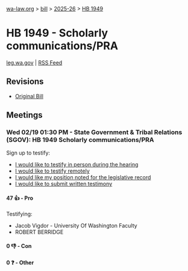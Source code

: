 [wa-law.org](/) > [bill](/bill/) > [2025-26](/bill/2025-26/) > [HB 1949](/bill/2025-26/hb/1949/)

# HB 1949 - Scholarly communications/PRA
[leg.wa.gov](https://app.leg.wa.gov/billsummary?BillNumber=1949&Year=2025&Initiative=false) | [RSS Feed](./rss.xml)

## Revisions
* [Original Bill](1/)

## Meetings
### Wed 02/19 01:30 PM - State Government & Tribal Relations (SGOV): HB 1949 Scholarly communications/PRA
Sign up to testify:
* [I would like to testify in person during the hearing](https://app.leg.wa.gov/csi/Testifier/Add?chamber=House&mId=32851&aId=164637&caId=26004&tId=1)
* [I would like to testify remotely](https://app.leg.wa.gov/csi/Testifier/Add?chamber=House&mId=32851&aId=164637&caId=26004&tId=2)
* [I would like my position noted for the legislative record](https://app.leg.wa.gov/csi/Testifier/Add?chamber=House&mId=32851&aId=164637&caId=26004&tId=3)
* [I would like to submit written testimony](https://app.leg.wa.gov/csi/Testifier/Add?chamber=House&mId=32851&aId=164637&caId=26004&tId=4)

#### 47 👍 - Pro
Testifying:
* Jacob Vigdor - University Of Washington Faculty
* ROBERT BERRIDGE

#### 0 👎 - Con

#### 0 ❓ - Other
